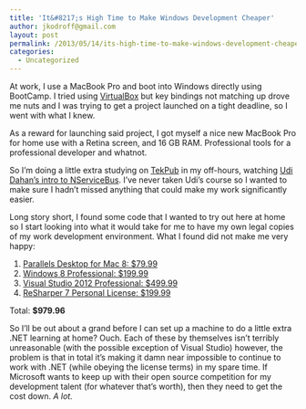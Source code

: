 ```yaml
---
title: 'It&#8217;s High Time to Make Windows Development Cheaper'
author: jkodroff@gmail.com
layout: post
permalink: /2013/05/14/its-high-time-to-make-windows-development-cheaper/
categories:
  - Uncategorized
---
```

At work, I use a MacBook Pro and boot into Windows directly using BootCamp. I tried using [VirtualBox][1] but key bindings not matching up drove me nuts and I was trying to get a project launched on a tight deadline, so I went with what I knew.

As a reward for launching said project, I got myself a nice new MacBook Pro for home use with a Retina screen, and 16 GB RAM. Professional tools for a professional developer and whatnot.

<!-- more -->

So I&#8217;m doing a little extra studying on [TekPub][2] in my off-hours, watching [Udi Dahan&#8217;s intro to NServiceBus][3]. I&#8217;ve never taken Udi&#8217;s course so I wanted to make sure I hadn&#8217;t missed anything that could make my work significantly easier.

Long story short, I found some code that I wanted to try out here at home so I start looking into what it would take for me to have my own legal copies of my work development environment. What I found did not make me very happy:

  1. [Parallels Desktop for Mac 8: $79.99][4]
  2. [Windows 8 Professional: $199.99][5] 
  3. [Visual Studio 2012 Professional: $499.99][6]
  4. [ReSharper 7 Personal License: $199.99][7]

Total: **$979.96**

So I&#8217;ll be out about a grand before I can set up a machine to do a little extra .NET learning at home? Ouch. Each of these by themselves isn&#8217;t terribly unreasonable (with the possible exception of Visual Studio) however, the problem is that in total it&#8217;s making it damn near impossible to continue to work with .NET (while obeying the license terms) in my spare time. If Microsoft wants to keep up with their open source competition for my development talent (for whatever that&#8217;s worth), then they need to get the cost down. *A lot.*

 [1]: https://www.virtualbox.org/
 [2]: http://tekpub.com/
 [3]: http://tekpub.com/productions/nsb/1
 [4]: https://buy.parallels.com/329/purl-us-pd8f
 [5]: http://www.microsoftstore.com/store/msusa/en_US/pdp/productID.278119500?mr:referralID=a9233989-bd09-11e2-9dea-001b2166becc
 [6]: http://www.microsoftstore.com/store/msusa/en_US/pdp/productID.254640600?mr:referralID=c120e554-bd09-11e2-9dea-001b2166becc
 [7]: http://www.jetbrains.com/resharper/buy/index.jsp